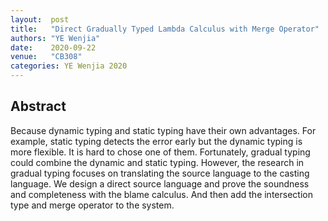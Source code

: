 ```yaml
--- 
layout:  post 
title:   "Direct Gradually Typed Lambda Calculus with Merge Operator"
authors: "YE Wenjia"
date:    2020-09-22
venue:   "CB308"
categories: YE Wenjia 2020
--- 
```


## Abstract


Because dynamic typing and static typing have their own advantages. 
For example, static typing detects the error early but the dynamic typing is more flexible. 
It is hard to chose one of them. Fortunately, gradual typing could combine the dynamic and static typing. 
However, the research in gradual typing focuses on translating the source language to the casting language. 
We design a direct source language and prove the soundness and completeness with the blame calculus. 
And then add the intersection type and merge operator to the system.

